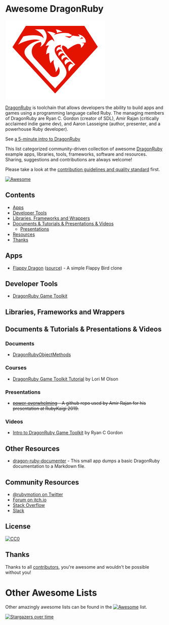 # Awesome DragonRuby

![](./dragonruby-logo.png)

[DragonRuby](https://dragonruby.org) is toolchain that allows developers the ability to build apps and games using a programming language called Ruby.
The managing members of DragonRuby are Ryan C. Gordon (creator of SDL), Amir Rajan (critically acclaimed indie game dev), and Aaron Lasseigne (author, presenter, and a powerhouse Ruby developer).

See [a 5-minute intro to DragonRuby](https://www.youtube.com/embed/DYBRzglsEzU)

This list categorized community-driven collection of awesome [DragonRuby](https://dragonruby.org) example apps, libraries, tools, frameworks, software and resources.
Sharing, suggestions and contributions are always welcome!

Please take a look at the [contribution guidelines and quality standard](https://github.com/awesome-dragonruby/awesome-dragonruby/blob/master/CONTRIBUTING.md) first.

[![Awesome](https://cdn.rawgit.com/sindresorhus/awesome/d7305f38d29fed78fa85652e3a63e154dd8e8829/media/badge.svg)](https://github.com/sindresorhus/awesome)


## Contents

  - [Apps](#apps)
  - [Developer Tools](#developer-tools)
  - [Libraries, Frameworks and Wrappers](#libraries-frameworks-and-wrappers)
  - [Documents & Tutorials & Presentations & Videos](#documents--tutorials--presentations--videos)
    - [Presentations](#presentations)
  - [Resources](#other-resources)
  - [Thanks](#thanks)


## Apps

* [Flappy Dragon](https://dragonruby.itch.io/flappydragon) ([source](https://gist.github.com/rcgordon/a2a3957405d894e348f40370704c6990)) - A simple Flappy Bird clone

## Developer Tools

* [DragonRuby Game Toolkit](https://dragonruby.itch.io/dragonruby-gtk)

## Libraries, Frameworks and Wrappers

## Documents & Tutorials & Presentations & Videos

### Documents

* [DragonRubyObjectMethods](https://vtlearn.de/site/dragonruby/)

### Courses

* [DragonRuby Game Toolkit Tutorial](http://dragonruby.school) by Lori M Olson

### Presentations

* <s>[power-overwhelming](https://github.com/amirrajan/power-overwhelming) - A github repo used by Amir Rajan for his presentation at RubyKaigi 2019.</s>

### Videos

* [Intro to DragonRuby Game Toolkit](https://www.youtube.com/watch?v=DYBRzglsEzU) by Ryan C Gordon


## Other Resources

* [dragon-ruby-documenter](https://github.com/ediathome/dragon-ruby-documenter) - This small app dumps a basic DragonRuby documentation to a Markdown file.


## Community Resources
* [@rubymotion on Twitter](https://twitter.com/rubymotion)
* [Forum on itch.io](https://dragonruby.itch.io/dragonruby-gtk/community)
* [Stack Overflow](https://stackoverflow.com/questions/tagged/dragonruby)
* [Slack](https://motioneers.slack.com)


## License

[![CC0](http://mirrors.creativecommons.org/presskit/buttons/88x31/svg/cc-zero.svg)](https://creativecommons.org/publicdomain/zero/1.0/)


## Thanks

Thanks to all [contributors](https://github.com/awesome-dragonruby/awesome-dragonruby/graphs/contributors), you're awesome and wouldn't be possible without you!

# Other Awesome Lists

Other amazingly awesome lists can be found in the [![Awesome](https://cdn.rawgit.com/sindresorhus/awesome/d7305f38d29fed78fa85652e3a63e154dd8e8829/media/badge.svg)](https://github.com/sindresorhus/awesome) list.

[![Stargazers over time](https://starchart.cc/awesome-dragonruby/awesome-dragonruby.svg)](https://starchart.cc/awesome-dragonruby/awesome-dragonruby)
